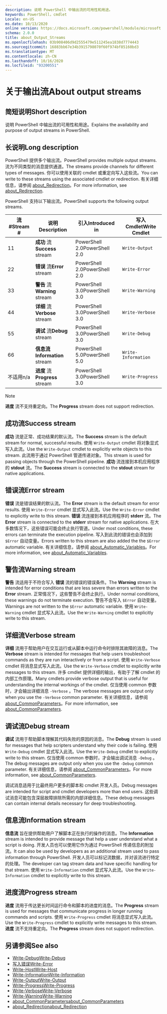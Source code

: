 ```yaml
---
description: 说明 PowerShell 中输出流的可用性和用途。
keywords: PowerShell，cmdlet
Locale: en-US
ms.date: 10/13/2020
online version: https://docs.microsoft.com/powershell/module/microsoft.powershell.core/about/about_output_streams?view=powershell-7.1&WT.mc_id=ps-gethelp
schema: 2.0.0
title: about_Output_Streams
ms.openlocfilehash: 03b908406d9d2555479e511245ea1838d7774443
ms.sourcegitcommit: 16883bb67e34b3915798070f60f974bf85160bd3
ms.translationtype: MT
ms.contentlocale: zh-CN
ms.lasthandoff: 10/16/2020
ms.locfileid: "93200551"
---
```

# <a name="about-output-streams"></a><span data-ttu-id="3cf89-104">关于输出流</span><span class="sxs-lookup"><span data-stu-id="3cf89-104">About output streams</span></span>

## <a name="short-description"></a><span data-ttu-id="3cf89-105">简短说明</span><span class="sxs-lookup"><span data-stu-id="3cf89-105">Short description</span></span>
<span data-ttu-id="3cf89-106">说明 PowerShell 中输出流的可用性和用途。</span><span class="sxs-lookup"><span data-stu-id="3cf89-106">Explains the availability and purpose of output streams in PowerShell.</span></span>

## <a name="long-description"></a><span data-ttu-id="3cf89-107">长说明</span><span class="sxs-lookup"><span data-stu-id="3cf89-107">Long description</span></span>

<span data-ttu-id="3cf89-108">PowerShell 提供多个输出流。</span><span class="sxs-lookup"><span data-stu-id="3cf89-108">PowerShell provides multiple output streams.</span></span> <span data-ttu-id="3cf89-109">流为不同类型的消息提供通道。</span><span class="sxs-lookup"><span data-stu-id="3cf89-109">The streams provide channels for different types of messages.</span></span> <span data-ttu-id="3cf89-110">你可以使用关联的 cmdlet 或重定向写入这些流。</span><span class="sxs-lookup"><span data-stu-id="3cf89-110">You can write to these streams using the associated cmdlet or redirection.</span></span> <span data-ttu-id="3cf89-111">有关详细信息，请参阅 [about_Redirection](about_Redirection.md)。</span><span class="sxs-lookup"><span data-stu-id="3cf89-111">For more information, see [about_Redirection](about_Redirection.md).</span></span>

<span data-ttu-id="3cf89-112">PowerShell 支持以下输出流。</span><span class="sxs-lookup"><span data-stu-id="3cf89-112">PowerShell supports the following output streams.</span></span>

| <span data-ttu-id="3cf89-113">流#</span><span class="sxs-lookup"><span data-stu-id="3cf89-113">Stream #</span></span> |      <span data-ttu-id="3cf89-114">说明</span><span class="sxs-lookup"><span data-stu-id="3cf89-114">Description</span></span>       | <span data-ttu-id="3cf89-115">引入</span><span class="sxs-lookup"><span data-stu-id="3cf89-115">Introduced in</span></span>  |    <span data-ttu-id="3cf89-116">写入 Cmdlet</span><span class="sxs-lookup"><span data-stu-id="3cf89-116">Write Cmdlet</span></span>     |
| -------- | ---------------------- | -------------- | ------------------- |
| <span data-ttu-id="3cf89-117">1</span><span class="sxs-lookup"><span data-stu-id="3cf89-117">1</span></span>        | <span data-ttu-id="3cf89-118">**成功** 流</span><span class="sxs-lookup"><span data-stu-id="3cf89-118">**Success** stream</span></span>     | <span data-ttu-id="3cf89-119">PowerShell 2.0</span><span class="sxs-lookup"><span data-stu-id="3cf89-119">PowerShell 2.0</span></span> | `Write-Output`      |
| <span data-ttu-id="3cf89-120">2</span><span class="sxs-lookup"><span data-stu-id="3cf89-120">2</span></span>        | <span data-ttu-id="3cf89-121">**错误** 流</span><span class="sxs-lookup"><span data-stu-id="3cf89-121">**Error** stream</span></span>       | <span data-ttu-id="3cf89-122">PowerShell 2.0</span><span class="sxs-lookup"><span data-stu-id="3cf89-122">PowerShell 2.0</span></span> | `Write-Error`       |
| <span data-ttu-id="3cf89-123">3</span><span class="sxs-lookup"><span data-stu-id="3cf89-123">3</span></span>        | <span data-ttu-id="3cf89-124">**警告** 流</span><span class="sxs-lookup"><span data-stu-id="3cf89-124">**Warning** stream</span></span>     | <span data-ttu-id="3cf89-125">PowerShell 3.0</span><span class="sxs-lookup"><span data-stu-id="3cf89-125">PowerShell 3.0</span></span> | `Write-Warning`     |
| <span data-ttu-id="3cf89-126">4</span><span class="sxs-lookup"><span data-stu-id="3cf89-126">4</span></span>        | <span data-ttu-id="3cf89-127">**详细** 流</span><span class="sxs-lookup"><span data-stu-id="3cf89-127">**Verbose** stream</span></span>     | <span data-ttu-id="3cf89-128">PowerShell 3.0</span><span class="sxs-lookup"><span data-stu-id="3cf89-128">PowerShell 3.0</span></span> | `Write-Verbose`     |
| <span data-ttu-id="3cf89-129">5</span><span class="sxs-lookup"><span data-stu-id="3cf89-129">5</span></span>        | <span data-ttu-id="3cf89-130">**调试** 流</span><span class="sxs-lookup"><span data-stu-id="3cf89-130">**Debug** stream</span></span>       | <span data-ttu-id="3cf89-131">PowerShell 3.0</span><span class="sxs-lookup"><span data-stu-id="3cf89-131">PowerShell 3.0</span></span> | `Write-Debug`       |
| <span data-ttu-id="3cf89-132">6</span><span class="sxs-lookup"><span data-stu-id="3cf89-132">6</span></span>        | <span data-ttu-id="3cf89-133">**信息流**</span><span class="sxs-lookup"><span data-stu-id="3cf89-133">**Information** stream</span></span> | <span data-ttu-id="3cf89-134">PowerShell 5.0</span><span class="sxs-lookup"><span data-stu-id="3cf89-134">PowerShell 5.0</span></span> | `Write-Information` |
| <span data-ttu-id="3cf89-135">不适用</span><span class="sxs-lookup"><span data-stu-id="3cf89-135">n/a</span></span>      | <span data-ttu-id="3cf89-136">**进度** 流</span><span class="sxs-lookup"><span data-stu-id="3cf89-136">**Progress** stream</span></span>    | <span data-ttu-id="3cf89-137">PowerShell 3.0</span><span class="sxs-lookup"><span data-stu-id="3cf89-137">PowerShell 3.0</span></span> | `Write-Progress`    |

> [!NOTE]
> <span data-ttu-id="3cf89-138">**进度** 流不支持重定向。</span><span class="sxs-lookup"><span data-stu-id="3cf89-138">The **Progress** stream does not support redirection.</span></span>

## <a name="success-stream"></a><span data-ttu-id="3cf89-139">成功流</span><span class="sxs-lookup"><span data-stu-id="3cf89-139">Success stream</span></span>

<span data-ttu-id="3cf89-140">**成功** 流是正常、成功结果的默认流。</span><span class="sxs-lookup"><span data-stu-id="3cf89-140">The **Success** stream is the default stream for normal, successful results.</span></span>
<span data-ttu-id="3cf89-141">使用 `Write-Output` cmdlet 将对象显式写入此流。</span><span class="sxs-lookup"><span data-stu-id="3cf89-141">Use the `Write-Output` cmdlet to explicitly write objects to this stream.</span></span> <span data-ttu-id="3cf89-142">此流用于通过 PowerShell 管道传递对象。</span><span class="sxs-lookup"><span data-stu-id="3cf89-142">This stream is used for passing objects through the PowerShell pipeline.</span></span> <span data-ttu-id="3cf89-143">**成功** 流连接到本机应用程序的 **stdout** 流。</span><span class="sxs-lookup"><span data-stu-id="3cf89-143">The **Success** stream is connected to the **stdout** stream for native applications.</span></span>

## <a name="error-stream"></a><span data-ttu-id="3cf89-144">错误流</span><span class="sxs-lookup"><span data-stu-id="3cf89-144">Error stream</span></span>

<span data-ttu-id="3cf89-145">**错误** 流是错误结果的默认流。</span><span class="sxs-lookup"><span data-stu-id="3cf89-145">The **Error** stream is the default stream for error results.</span></span> <span data-ttu-id="3cf89-146">使用 `Write-Error` cmdlet 显式写入此流。</span><span class="sxs-lookup"><span data-stu-id="3cf89-146">Use the `Write-Error` cmdlet to explicitly write to this stream.</span></span> <span data-ttu-id="3cf89-147">**错误** 流连接到本机应用程序的 **stderr** 流。</span><span class="sxs-lookup"><span data-stu-id="3cf89-147">The **Error** stream is connected to the **stderr** stream for native applications.</span></span> <span data-ttu-id="3cf89-148">在大多数情况下，这些错误可能会终止执行管道。</span><span class="sxs-lookup"><span data-stu-id="3cf89-148">Under most conditions, these errors can terminate the execution pipeline.</span></span> <span data-ttu-id="3cf89-149">写入到此流的错误也会添加到 `$Error` 自动变量。</span><span class="sxs-lookup"><span data-stu-id="3cf89-149">Errors written to this stream are also added the the `$Error` automatic variable.</span></span> <span data-ttu-id="3cf89-150">有关详细信息，请参阅 [about_Automatic_Variables](about_Automatic_Variables.md)。</span><span class="sxs-lookup"><span data-stu-id="3cf89-150">For more information, see [about_Automatic_Variables](about_Automatic_Variables.md).</span></span>

## <a name="warning-stream"></a><span data-ttu-id="3cf89-151">警告流</span><span class="sxs-lookup"><span data-stu-id="3cf89-151">Warning stream</span></span>

<span data-ttu-id="3cf89-152">**警告** 流适用于不符合写入 **错误** 流的错误的错误条件。</span><span class="sxs-lookup"><span data-stu-id="3cf89-152">The **Warning** stream is intended for error conditions that are less severe than errors written to the **Error** stream.</span></span> <span data-ttu-id="3cf89-153">正常情况下，这些警告不会终止执行。</span><span class="sxs-lookup"><span data-stu-id="3cf89-153">Under normal conditions, these warnings do not terminate execution.</span></span> <span data-ttu-id="3cf89-154">警告不会写入 `$Error` 自动变量。</span><span class="sxs-lookup"><span data-stu-id="3cf89-154">Warnings are not written to the `$Error` automatic variable.</span></span> <span data-ttu-id="3cf89-155">使用 `Write-Warning` cmdlet 显式写入此流。</span><span class="sxs-lookup"><span data-stu-id="3cf89-155">Use the `Write-Warning` cmdlet to explicitly write to this stream.</span></span>

## <a name="verbose-stream"></a><span data-ttu-id="3cf89-156">详细流</span><span class="sxs-lookup"><span data-stu-id="3cf89-156">Verbose stream</span></span>

<span data-ttu-id="3cf89-157">**详细** 流用于帮助用户在交互运行或从脚本中运行命令时排除其故障的消息。</span><span class="sxs-lookup"><span data-stu-id="3cf89-157">The **Verbose** stream is intended for messages that help users troubleshoot commands as they are run interactively or from a script.</span></span> <span data-ttu-id="3cf89-158">使用 `Write-Verbose` cmdlet 将消息显式写入此流。</span><span class="sxs-lookup"><span data-stu-id="3cf89-158">Use the `Write-Verbose` cmdlet to explicitly write messages to this stream.</span></span> <span data-ttu-id="3cf89-159">许多 cmdlet 提供详细的输出，有助于了解 cmdlet 的内部工作原理。</span><span class="sxs-lookup"><span data-stu-id="3cf89-159">Many cmdlets provide verbose output that is useful for understanding the internal workings of the cmdlet.</span></span> <span data-ttu-id="3cf89-160">仅当使用 common 参数时，才会输出详细消息 `-Verbose` 。</span><span class="sxs-lookup"><span data-stu-id="3cf89-160">The verbose messages are output only when you use the `-Verbose` common parameter.</span></span> <span data-ttu-id="3cf89-161">有关详细信息，请参阅 [about_CommonParameters](about_CommonParameters.md)。</span><span class="sxs-lookup"><span data-stu-id="3cf89-161">For more information, see [about_CommonParameters](about_CommonParameters.md).</span></span>

## <a name="debug-stream"></a><span data-ttu-id="3cf89-162">调试流</span><span class="sxs-lookup"><span data-stu-id="3cf89-162">Debug stream</span></span>

<span data-ttu-id="3cf89-163">**调试** 流用于帮助脚本理解其代码失败的原因的消息。</span><span class="sxs-lookup"><span data-stu-id="3cf89-163">The **Debug** stream is used for messages that help scripters understand why their code is failing.</span></span> <span data-ttu-id="3cf89-164">使用 `Write-Debug` cmdlet 显式写入此流。</span><span class="sxs-lookup"><span data-stu-id="3cf89-164">Use the `Write-Debug` cmdlet to explicitly write to this stream.</span></span> <span data-ttu-id="3cf89-165">仅当使用 common 参数时，才会输出调试消息 `-Debug` 。</span><span class="sxs-lookup"><span data-stu-id="3cf89-165">The debug messages are output only when you use the `-Debug` common parameter.</span></span> <span data-ttu-id="3cf89-166">有关详细信息，请参阅 [about_CommonParameters](about_CommonParameters.md)。</span><span class="sxs-lookup"><span data-stu-id="3cf89-166">For more information, see [about_CommonParameters](about_CommonParameters.md).</span></span>

<span data-ttu-id="3cf89-167">调试消息适用于比最终用户更多的脚本和 cmdlet 开发人员。</span><span class="sxs-lookup"><span data-stu-id="3cf89-167">Debug messages are intended for script and cmdlet developers more than end users.</span></span> <span data-ttu-id="3cf89-168">这些调试消息可能包含深层故障排除所需的内部详细信息。</span><span class="sxs-lookup"><span data-stu-id="3cf89-168">These debug messages can contain internal details necessary for deep troubleshooting.</span></span>

## <a name="information-stream"></a><span data-ttu-id="3cf89-169">信息流</span><span class="sxs-lookup"><span data-stu-id="3cf89-169">Information stream</span></span>

<span data-ttu-id="3cf89-170">**信息流** 旨在提供帮助用户了解脚本正在执行的操作的消息。</span><span class="sxs-lookup"><span data-stu-id="3cf89-170">The **Information** stream is intended to provide message that help a user understand what a script is doing.</span></span> <span data-ttu-id="3cf89-171">开发人员也可以使用它作为通过 PowerShell 传递信息的附加流。</span><span class="sxs-lookup"><span data-stu-id="3cf89-171">It can also be used by developers as an additional stream used to pass information through PowerShell.</span></span> <span data-ttu-id="3cf89-172">开发人员可以标记流数据，并对该流进行特定的处理。</span><span class="sxs-lookup"><span data-stu-id="3cf89-172">The developer can tag stream data and have specific handling for that stream.</span></span> <span data-ttu-id="3cf89-173">使用 `Write-Information` cmdlet 显式写入此流。</span><span class="sxs-lookup"><span data-stu-id="3cf89-173">Use the `Write-Information` cmdlet to explicitly write to this stream.</span></span>

## <a name="progress-stream"></a><span data-ttu-id="3cf89-174">进度流</span><span class="sxs-lookup"><span data-stu-id="3cf89-174">Progress stream</span></span>

<span data-ttu-id="3cf89-175">**进度** 流用于传达更长时间运行命令和脚本的进度的消息。</span><span class="sxs-lookup"><span data-stu-id="3cf89-175">The **Progress** stream is used for messages that communicate progress in longer running commands and scripts.</span></span> <span data-ttu-id="3cf89-176">使用 `Write-Progress` cmdlet 将消息显式写入此流。</span><span class="sxs-lookup"><span data-stu-id="3cf89-176">Use the `Write-Progress` cmdlet to explicitly write messages to this stream.</span></span> <span data-ttu-id="3cf89-177">**进度** 流不支持重定向。</span><span class="sxs-lookup"><span data-stu-id="3cf89-177">The **Progress** stream does not support redirection.</span></span>

## <a name="see-also"></a><span data-ttu-id="3cf89-178">另请参阅</span><span class="sxs-lookup"><span data-stu-id="3cf89-178">See also</span></span>

- [<span data-ttu-id="3cf89-179">Write-Debug</span><span class="sxs-lookup"><span data-stu-id="3cf89-179">Write-Debug</span></span>](xref:Microsoft.PowerShell.Utility.Write-Debug)
- [<span data-ttu-id="3cf89-180">写入错误</span><span class="sxs-lookup"><span data-stu-id="3cf89-180">Write-Error</span></span>](xref:Microsoft.PowerShell.Utility.Write-Error)
- [<span data-ttu-id="3cf89-181">Write-Host</span><span class="sxs-lookup"><span data-stu-id="3cf89-181">Write-Host</span></span>](xref:Microsoft.PowerShell.Utility.Write-Host)
- [<span data-ttu-id="3cf89-182">Write-Information</span><span class="sxs-lookup"><span data-stu-id="3cf89-182">Write-Information</span></span>](xref:Microsoft.PowerShell.Utility.Write-Information)
- [<span data-ttu-id="3cf89-183">Write-Output</span><span class="sxs-lookup"><span data-stu-id="3cf89-183">Write-Output</span></span>](xref:Microsoft.PowerShell.Utility.Write-Output)
- [<span data-ttu-id="3cf89-184">Write-Progress</span><span class="sxs-lookup"><span data-stu-id="3cf89-184">Write-Progress</span></span>](xref:Microsoft.PowerShell.Utility.Write-Progress)
- [<span data-ttu-id="3cf89-185">Write-Verbose</span><span class="sxs-lookup"><span data-stu-id="3cf89-185">Write-Verbose</span></span>](xref:Microsoft.PowerShell.Utility.Write-Verbose)
- [<span data-ttu-id="3cf89-186">Write-Warning</span><span class="sxs-lookup"><span data-stu-id="3cf89-186">Write-Warning</span></span>](xref:Microsoft.PowerShell.Utility.Write-Warning)
- [<span data-ttu-id="3cf89-187">about_CommonParameters</span><span class="sxs-lookup"><span data-stu-id="3cf89-187">about_CommonParameters</span></span>](about_CommonParameters.md)
- [<span data-ttu-id="3cf89-188">about_Redirection</span><span class="sxs-lookup"><span data-stu-id="3cf89-188">about_Redirection</span></span>](about_Redirection.md)
